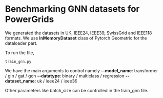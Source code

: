 # Benchmarking GNN datasets for PowerGrids

We generated the datasets in UK, IEEE24, IEEE39, SwissGrid and IEEE118 formats. We use **InMemoryDataset** class of Pytorch Geometric for the dataloader part.  

To run the file,

    train_gnn.py

We have the main arguments to control namely 
**--model_name**: transformer / gin / gat / gcn
**--datatype**: binary / multiclass / regression
**--dataset_name**: uk / ieee24 / ieee39

Other parameters like batch_size can be controlled in the train_gnn file. 
